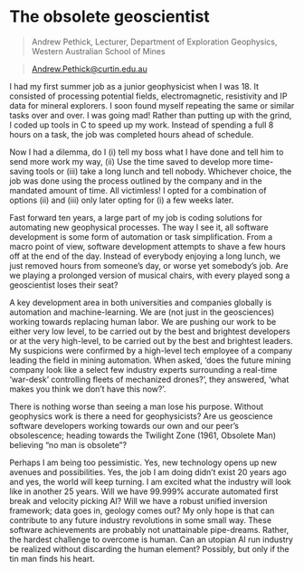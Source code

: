 # The obsolete geoscientist

> Andrew Pethick, Lecturer, Department of Exploration Geophysics, Western Australian School of Mines

> Andrew.Pethick@curtin.edu.au

I had my first summer job as a junior geophysicist when I was 18. It consisted of processing potential fields, electromagnetic, resistivity and IP data for mineral explorers. I soon found myself repeating the same or similar tasks over and over. I was going mad! Rather than putting up with the grind, I coded up tools in C to speed up my work. Instead of spending a full 8 hours on a task, the job was completed hours ahead of schedule.

Now I had a dilemma, do I (i) tell my boss what I have done and tell him to send more work my way, (ii) Use the time saved to develop more time-saving tools or (iii) take a long lunch and tell nobody. Whichever choice, the job was done using the process outlined by the company and in the mandated amount of time. All victimless! I opted for a combination of options (ii) and (iii) only later opting for (i) a few weeks later.

Fast forward ten years, a large part of my job is coding solutions for automating new geophysical processes. The way I see it, all software development is some form of automation or task simplification. From a macro point of view, software development attempts to shave a few hours off at the end of the day. Instead of everybody enjoying a long lunch, we just removed hours from someone’s day, or worse yet somebody’s job. Are we playing a prolonged version of musical chairs, with every played song a geoscientist loses their seat?

A key development area in both universities and companies globally is automation and machine-learning.  We are (not just in the geosciences) working towards replacing human labor. We are pushing our work to be either very low level, to be carried out by the best and brightest developers or at the very high-level, to be carried out by the best and brightest leaders. My suspicions were confirmed by a high-level tech employee of a company leading the field in mining automation. When asked, ‘does the future mining company look like a select few industry experts surrounding a real-time ‘war-desk’ controlling fleets of mechanized drones?’, they answered, ‘what makes you think we don’t have this now?’.

There is nothing worse than seeing a man lose his purpose. Without geophysics work is there a need for geophysicists? Are us geoscience software developers working towards our own and our peer’s obsolescence; heading towards the Twilight Zone (1961, Obsolete Man) believing “no man is obsolete”?

Perhaps I am being too pessimistic. Yes, new technology opens up new avenues and possibilities. Yes, the job I am doing didn’t exist 20 years ago and yes, the world will keep turning. I am excited what the industry will look like in another 25 years. Will we have 99.999% accurate automated first break and velocity picking AI? Will we have a robust unified inversion framework; data goes in, geology comes out? My only hope is that can contribute to any future industry revolutions in some small way. These software achievements are probably not unattainable pipe-dreams. Rather, the hardest challenge to overcome is human. Can an utopian AI run industry be realized without discarding the human element? Possibly, but only if the tin man finds his heart.
